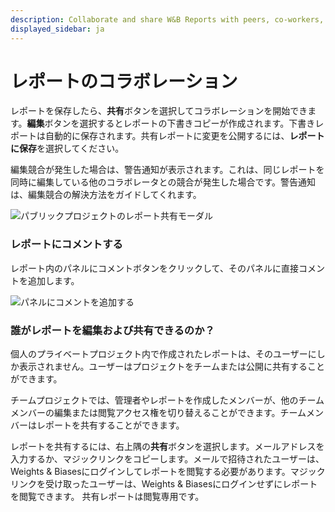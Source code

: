 ```yaml
---
description: Collaborate and share W&B Reports with peers, co-workers, and your team.
displayed_sidebar: ja
---
```


# レポートのコラボレーション

<head>
  <title>W&Bレポートの共有とコラボレーション</title>
</head>

レポートを保存したら、**共有**ボタンを選択してコラボレーションを開始できます。**編集**ボタンを選択するとレポートの下書きコピーが作成されます。下書きレポートは自動的に保存されます。共有レポートに変更を公開するには、**レポートに保存**を選択してください。

編集競合が発生した場合は、警告通知が表示されます。これは、同じレポートを同時に編集している他のコラボレータとの競合が発生した場合です。警告通知は、編集競合の解決方法をガイドしてくれます。

![パブリックプロジェクトのレポート共有モーダル](@site/static/images/reports/share-report.gif)

### レポートにコメントする

レポート内のパネルにコメントボタンをクリックして、そのパネルに直接コメントを追加します。

![パネルにコメントを追加する](/images/reports/demo_comment_on_panels_in_reports.gif)

### 誰がレポートを編集および共有できるのか？

個人のプライベートプロジェクト内で作成されたレポートは、そのユーザーにしか表示されません。ユーザーはプロジェクトをチームまたは公開に共有することができます。

チームプロジェクトでは、管理者やレポートを作成したメンバーが、他のチームメンバーの編集または閲覧アクセス権を切り替えることができます。チームメンバーはレポートを共有することができます。

レポートを共有するには、右上隅の**共有**ボタンを選択します。メールアドレスを入力するか、マジックリンクをコピーします。メールで招待されたユーザーは、Weights & Biasesにログインしてレポートを閲覧する必要があります。マジックリンクを受け取ったユーザーは、Weights & Biasesにログインせずにレポートを閲覧できます。
共有レポートは閲覧専用です。